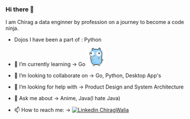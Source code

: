 ### Hi there 👋


I am Chirag a data enginner by profession on a journey to become a code ninja.

- Dojos I have been a part of :
     Python

- 🌱 I’m currently learning &rarr;
     Go  <img src="https://github.com/chiragwalia/chiragwalia/blob/main/dancing-gopher.gif" alt="Your GIF" width="50" style="max-width:50%"/>

- 👯 I’m looking to collaborate on &rarr;
     Go, Python, Desktop App's

- 🤔 I’m looking for help with &rarr;
     Product Design and System Architecture
 
- 💬 Ask me about &rarr;
     Anime, Java(I hate Java)

- 📫 How to reach me: &rarr;
     [![Linkedin](https://i.stack.imgur.com/gVE0j.png) ChiragWalia](https://www.linkedin.com/in/chiragwalia)


